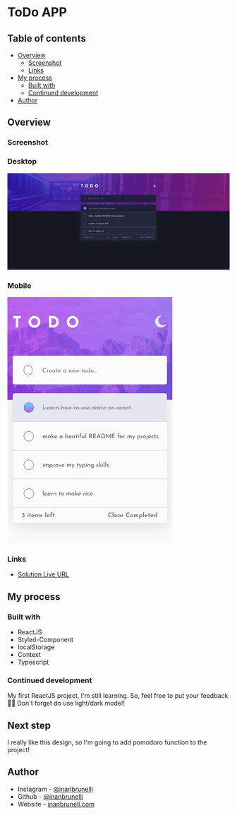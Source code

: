 # ToDo APP

## Table of contents

- [Overview](#overview)
  - [Screenshot](#screenshot)
  - [Links](#links)
- [My process](#my-process)
  - [Built with](#built-with)  
  - [Continued development](#continued-development)
- [Author](#author)


## Overview

### Screenshot

### Desktop
![](public/desktop.PNG)

### Mobile
![](public/mobile.PNG)

### Links

- [Solution Live URL](https://inanbruneli.github.io/react-todo-app/)

## My process

### Built with

- ReactJS
 - Styled-Component
 - localStorage
 - Context
 - Typescript

### Continued development

My first ReactJS project, I'm still learning.
So, feel free to put your feedback 🚀🚀
Don't forget do use light/dark mode!!

## Next step

I really like this design, so I'm going to add pomodoro function to the project!

## Author

- Instagram - [@inanbrunelli](https://www.instagram.com/inanbrunelli)
- Github - [@inanbrunelli](https://github.com/inanbruneli)
- Website - [inanbrunell.com](https://inanbruneli.github.io/portifolio/)
